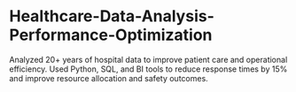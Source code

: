 # Healthcare-Data-Analysis-Performance-Optimization
Analyzed 20+ years of hospital data to improve patient care and operational efficiency. Used Python, SQL, and BI tools to reduce response times by 15% and improve resource allocation and safety outcomes.
